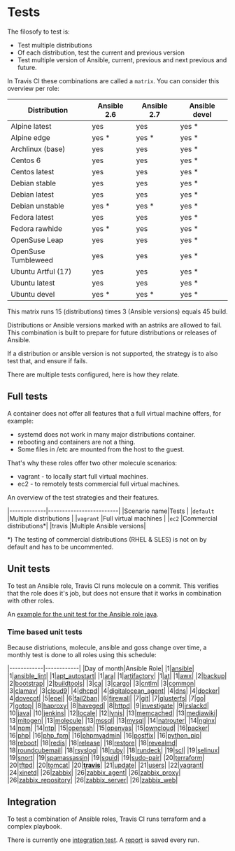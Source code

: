 # Tests

The filosofy to test is:
- Test multiple distributions
- Of each distribution, test the current and previous version
- Test multiple version of Ansible, current, previous and next previous and future.

In Travis CI these combinations are called a `matrix`. You can consider this overview per role:

| Distribution        | Ansible 2.6 | Ansible 2.7 | Ansible devel |
|---------------------|-------------|-------------|---------------|
| Alpine latest       | yes         | yes         | yes *         |
| Alpine edge         | yes *       | yes *       | yes *         |
| Archlinux (base)    | yes         | yes         | yes *         |
| Centos 6            | yes         | yes         | yes *         |
| Centos latest       | yes         | yes         | yes *         |
| Debian stable       | yes         | yes         | yes *         |
| Debian latest       | yes         | yes         | yes *         |
| Debian unstable     | yes *       | yes *       | yes *         |
| Fedora latest       | yes         | yes         | yes *         |
| Fedora rawhide      | yes *       | yes         | yes *         |
| OpenSuse Leap       | yes         | yes         | yes *         |
| OpenSuse Tumbleweed | yes         | yes         | yes *         |
| Ubuntu Artful (17)  | yes         | yes         | yes *         |
| Ubuntu latest       | yes         | yes         | yes *         |
| Ubuntu devel        | yes *       | yes *       | yes *         |

This matrix runs 15 (distributions) times 3 (Ansible versions) equals 45 build.

Distributions or Ansible versions marked with an astriks are allowed to fail. This combination is built to prepare for future distributions or releases of Ansible.

If a distribution or ansible version is not supported, the strategy is to also test that, and ensure if fails.

There are multiple tests configured, here is how they relate.

## Full tests

A container does not offer all features that a full virtual machine offers, for example:
- systemd does not work in many major distributions container.
- rebooting and containers are not a thing.
- Some files in /etc are mounted from the host to the guest.

That's why these roles offer two other molecule scenarios:
- vagrant - to locally start full virtual machines.
- ec2 - to remotely tests commercial full virtual machines.

An overview of the test strategies and their features.

|-------------|-------------------------|
|Scenario name|Tests                    |
|`default`    |Multiple distributions   |
|`vagrant`    |Full virtual machines    |
|`ec2`        |Commercial distributions*|
|travis       |Multiple Ansible versions|

*) The testing of commercial distributions (RHEL & SLES) is not on by default and has to be uncommented.

## Unit tests

To test an Ansible role, Travis CI runs molecule on a commit. This verifies that the role does it's job, but does not ensure that it works in combination with other roles.

An [example for the unit test for the Ansible role java](https://travis-ci.org/robertdebock/ansible-role-java).

### Time based unit tests

Because distriutions, molecule, ansible and goss change over time, a monthly test is done to all roles using this schedule:

|------------|------------|
|Day of month|Ansible Role|
|1|[ansible](https://travis-ci.org/robertdebock/ansible-role-ansible/settings)|
|1|[ansible_lint](https://travis-ci.org/robertdebock/ansible-role-ansible_lint/settings)|
|1|[apt_autostart](https://travis-ci.org/robertdebock/ansible-role-apt_autostart/settings)|
|1|[ara](https://travis-ci.org/robertdebock/ansible-role-ara/settings)|
|1|[artifactory](https://travis-ci.org/robertdebock/ansible-role-artifactory/settings)|
|1|[at](https://travis-ci.org/robertdebock/ansible-role-at/settings)|
|1|[awx](https://travis-ci.org/robertdebock/ansible-role-awx/settings)|
|2|[backup](https://travis-ci.org/robertdebock/ansible-role-backup/settings)|
|2|[bootstrap](https://travis-ci.org/robertdebock/ansible-role-bootstrap/settings)|
|2|[buildtools](https://travis-ci.org/robertdebock/ansible-role-buildtools/settings)|
|3|[ca](https://travis-ci.org/robertdebock/ansible-role-ca/settings)|
|3|[cargo](https://travis-ci.org/robertdebock/ansible-role-cargo/settings)|
|3|[cntlm](https://travis-ci.org/robertdebock/ansible-role-cntlm/settings)|
|3|[common](https://travis-ci.org/robertdebock/ansible-role-common/settings)|
|3|[clamav](https://travis-ci.org/robertdebock/ansible-role-clamav/settings)|
|3|[cloud9](https://travis-ci.org/robertdebock/ansible-role-cloud9/settings)|
|4|[dhcpd](https://travis-ci.org/robertdebock/ansible-role-dhcpd/settings)|
|4|[digitalocean_agent](https://travis-ci.org/robertdebock/ansible-role-digitalocean-agent/settings)|
|4|[dns](https://travis-ci.org/robertdebock/ansible-role-dns/settings)|
|4|[docker](https://travis-ci.org/robertdebock/ansible-role-docker/settings)|
|4|[dovecot](https://travis-ci.org/robertdebock/ansible-role-dovecot/settings)|
|5|[epel](https://travis-ci.org/robertdebock/ansible-role-epel/settings)|
|6|[fail2ban](https://travis-ci.org/robertdebock/ansible-role-fail2ban/settings)|
|6|[firewall](https://travis-ci.org/robertdebock/ansible-role-firewall/settings)|
|7|[git](https://travis-ci.org/robertdebock/ansible-role-git/settings)|
|7|[glusterfs](https://travis-ci.org/robertdebock/ansible-role-glusterfs/settings)|
|7|[go](https://travis-ci.org/robertdebock/ansible-role-go/settings)|
|7|[gotop](https://travis-ci.org/robertdebock/ansible-role-gotop/settings)|
|8|[haproxy](https://travis-ci.org/robertdebock/ansible-role-haproxy/settings)|
|8|[haveged](https://travis-ci.org/robertdebock/ansible-role-haveged/settings)|
|8|[httpd](https://travis-ci.org/robertdebock/ansible-role-httpd/settings)|
|9|[investigate](https://travis-ci.org/robertdebock/ansible-role-investigate/settings)|
|9|[irslackd](https://travis-ci.org/robertdebock/ansible-role-irslackd/settings)|
|10|[java](https://travis-ci.org/robertdebock/ansible-role-java/settings)|
|10|[jenkins](https://travis-ci.org/robertdebock/ansible-role-jenkins/settings)|
|12|[locale](https://travis-ci.org/robertdebock/ansible-role-locale/settings)|
|12|[lynis](https://travis-ci.org/robertdebock/ansible-role-lynis/settings)|
|13|[memcached](https://travis-ci.org/robertdebock/ansible-role-memcached/settings)|
|13|[mediawiki](https://travis-ci.org/robertdebock/ansible-role-mediawiki/settings)|
|13|[mitogen](https://travis-ci.org/robertdebock/ansible-role-mitogen/settings)|
|13|[molecule](https://travis-ci.org/robertdebock/ansible-role-molecule/settings)|
|13|[mssql](https://travis-ci.org/robertdebock/ansible-role-mssql/settings)|
|13|[mysql](https://travis-ci.org/robertdebock/ansible-role-mysql/settings)|
|14|[natrouter](https://travis-ci.org/robertdebock/ansible-role-natrouter/settings)|
|14|[nginx](https://travis-ci.org/robertdebock/ansible-role-nginx/settings)|
|14|[npm](https://travis-ci.org/robertdebock/ansible-role-npm/settings)|
|14|[ntp](https://travis-ci.org/robertdebock/ansible-role-ntp/settings)|
|15|[openssh](https://travis-ci.org/robertdebock/ansible-role-openssh/settings)|
|15|[openvas](https://travis-ci.org/robertdebock/ansible-role-openvas/settings)|
|15|[owncloud](https://travis-ci.org/robertdebock/ansible-role-owncloud/settings)|
|16|[packer](https://travis-ci.org/robertdebock/ansible-role-packer/settings)|
|16|[php](https://travis-ci.org/robertdebock/ansible-role-php/settings)|
|16|[php_fpm](https://travis-ci.org/robertdebock/ansible-role-php_fpm/settings)|
|16|[phpmyadmin](https://travis-ci.org/robertdebock/ansible-role-phpmyadmin/settings)|
|16|[postfix](https://travis-ci.org/robertdebock/ansible-role-postfix/settings)|
|16|[python_pip](https://travis-ci.org/robertdebock/ansible-role-python-pip/settings)|
|18|[reboot](https://travis-ci.org/robertdebock/ansible-role-reboot/settings)|
|18|[redis](https://travis-ci.org/robertdebock/ansible-role-redis/settings)|
|18|[release](https://travis-ci.org/robertdebock/ansible-role-release/settings)|
|18|[restore](https://travis-ci.org/robertdebock/ansible-role-restore/settings)|
|18|[revealmd](https://travis-ci.org/robertdebock/ansible-role-revealmd/settings)|
|18|[roundcubemail](https://travis-ci.org/robertdebock/ansible-role-roundcubemail/settings)|
|18|[rsyslog](https://travis-ci.org/robertdebock/ansible-role-rsyslog/settings)|
|18|[ruby](https://travis-ci.org/robertdebock/ansible-role-ruby/settings)|
|18|[rundeck](https://travis-ci.org/robertdebock/ansible-role-rundeck/settings)|
|19|[scl](https://travis-ci.org/robertdebock/ansible-role-scl/settings)|
|19|[selinux](https://travis-ci.org/robertdebock/ansible-role-selinux/settings)|
|19|[snort](https://travis-ci.org/robertdebock/ansible-role-snort/settings)|
|19|[spamassassin](https://travis-ci.org/robertdebock/ansible-role-spamassassin/settings)|
|19|[squid](https://travis-ci.org/robertdebock/ansible-role-squid/settings)|
|19|[sudo-pair](https://travis-ci.org/robertdebock/ansible-role-sudo-pair/settings)|
|20|[terraform](https://travis-ci.org/robertdebock/ansible-role-terraform/settings)|
|20|[tftpd](https://travis-ci.org/robertdebock/ansible-role-tftpd/settings)|
|20|[tomcat](https://travis-ci.org/robertdebock/ansible-role-tomcat/settings)|
|20|**[travis](https://travis-ci.org/robertdebock/ansible-role-travis/settings)**|
|21|[update](https://travis-ci.org/robertdebock/ansible-role-update/settings)|
|21|[users](https://travis-ci.org/robertdebock/ansible-role-users/settings)|
|22|[vagrant](https://travis-ci.org/robertdebock/ansible-role-vagrant/settings)|
|24|[xinetd](https://travis-ci.org/robertdebock/ansible-role-xinetd/settings)|
|26|[zabbix](https://travis-ci.org/robertdebock/ansible-role-zabbix/settings)|
|26|[zabbix_agent](https://travis-ci.org/robertdebock/ansible-role-zabbix_agent/settings)|
|26|[zabbix_proxy](https://travis-ci.org/robertdebock/ansible-role-zabbix_proxy/settings)|
|26|[zabbix_repository](https://travis-ci.org/robertdebock/ansible-role-zabbix_repository/settings)|
|26|[zabbix_server](https://travis-ci.org/robertdebock/ansible-role-zabbix_server/settings)|
|26|[zabbix_web](https://travis-ci.org/robertdebock/ansible-role-zabbix_web/settings)|

## Integration

To test a combination of Ansible roles, Travis CI runs terraform and a complex playbook.

There is currently one [integration test](https://travis-ci.org/robertdebock/ansible-integration). A [report](https://robertdebock.nl/ansible-integration/) is saved every run.

